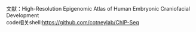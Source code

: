 文献：High-Resolution Epigenomic Atlas of Human Embryonic Craniofacial Development  
code相关shell:https://github.com/cotneylab/ChIP-Seq